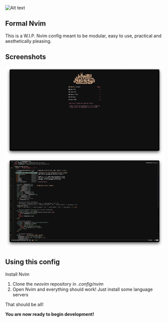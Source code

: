 ![Alt text](Images/banner.png?raw=true)

## Formal Nvim

This is a W.I.P. Nvim config meant to be modular, easy to use, practical and aesthetically pleasing.

## Screenshots

![Alt text](Images/s1.png?raw=true)
![Alt text](Images/s2.png?raw=true)

## Using this config

Install Nvim

1. Clone the _neovim_ repository in _.config/nvim_
2. Open Nvim and everything should work! Just install some language servers

That should be all!

**You are now ready to begin development!**
